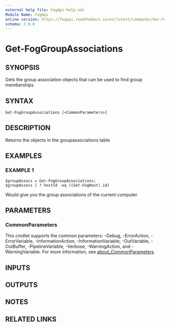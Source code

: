 ```yaml
---
external help file: FogApi-help.xml
Module Name: FogApi
online version: https://fogapi.readthedocs.io/en/latest/commands/Get-FogGroupAssociations
schema: 2.0.0
---
```


# Get-FogGroupAssociations

## SYNOPSIS
Gets the group association objects that can be used to find group memberships

## SYNTAX

```
Get-FogGroupAssociations [<CommonParameters>]
```

## DESCRIPTION
Returns the objects in the groupassociations table

## EXAMPLES

### EXAMPLE 1
```
$groupAssocs = Get-FogGroupAssociations;
$groupAssocs | ? hostId -eq ((Get-FogHost).id)
```

Would give you the group associations of the current computer

## PARAMETERS

### CommonParameters
This cmdlet supports the common parameters: -Debug, -ErrorAction, -ErrorVariable, -InformationAction, -InformationVariable, -OutVariable, -OutBuffer, -PipelineVariable, -Verbose, -WarningAction, and -WarningVariable. For more information, see [about_CommonParameters](http://go.microsoft.com/fwlink/?LinkID=113216).

## INPUTS

## OUTPUTS

## NOTES

## RELATED LINKS
